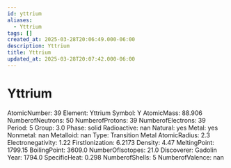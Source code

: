 ```yaml
---
id: yttrium
aliases:
  - Yttrium
tags: []
created_at: 2025-03-28T20:06:49.000-06:00
description: Yttrium
title: Yttrium
updated_at: 2025-03-28T20:07:42.000-06:00
---
```


# Yttrium
AtomicNumber: 39
Element: Yttrium
Symbol: Y
AtomicMass: 88.906
NumberofNeutrons: 50
NumberofProtons: 39
NumberofElectrons: 39
Period: 5
Group: 3.0
Phase: solid
Radioactive: nan
Natural: yes
Metal: yes
Nonmetal: nan
Metalloid: nan
Type: Transition Metal
AtomicRadius: 2.3
Electronegativity: 1.22
FirstIonization: 6.2173
Density: 4.47
MeltingPoint: 1799.15
BoilingPoint: 3609.0
NumberOfIsotopes: 21.0
Discoverer: Gadolin
Year: 1794.0
SpecificHeat: 0.298
NumberofShells: 5
NumberofValence: nan
